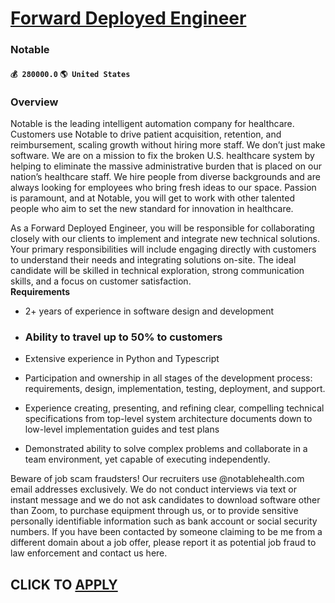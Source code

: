 # [Forward Deployed Engineer](https://www.remotewlb.com/apply/forward-deployed-engineer-45558)  
### Notable  
#### `💰 280000.0` `🌎 United States`  

### Overview

Notable is the leading intelligent automation company for healthcare. Customers use Notable to drive patient acquisition, retention, and reimbursement, scaling growth without hiring more staff. We don’t just make software. We are on a mission to fix the broken U.S. healthcare system by helping to eliminate the massive administrative burden that is placed on our nation’s healthcare staff. We hire people from diverse backgrounds and are always looking for employees who bring fresh ideas to our space. Passion is paramount, and at Notable, you will get to work with other talented people who aim to set the new standard for innovation in healthcare.

As a Forward Deployed Engineer, you will be responsible for collaborating closely with our clients to implement and integrate new technical solutions. Your primary responsibilities will include engaging directly with customers to understand their needs and integrating solutions on-site. The ideal candidate will be skilled in technical exploration, strong communication skills, and a focus on customer satisfaction.  
 **Requirements**

  * 2+ years of experience in software design and development

  * ### Ability to travel up to 50% to customers

  * Extensive experience in Python and Typescript

  * Participation and ownership in all stages of the development process: requirements, design, implementation, testing, deployment, and support.

  * Experience creating, presenting, and refining clear, compelling technical specifications from top-level system architecture documents down to low-level implementation guides and test plans

  * Demonstrated ability to solve complex problems and collaborate in a team environment, yet capable of executing independently. 

Beware of job scam fraudsters! Our recruiters use @notablehealth.com email addresses exclusively. We do not conduct interviews via text or instant message and we do not ask candidates to download software other than Zoom, to purchase equipment through us, or to provide sensitive personally identifiable information such as bank account or social security numbers. If you have been contacted by someone claiming to be me from a different domain about a job offer, please report it as potential job fraud to law enforcement and contact us here.

  
## CLICK TO [APPLY](https://www.remotewlb.com/apply/forward-deployed-engineer-45558)

